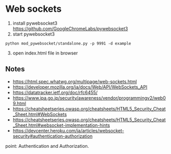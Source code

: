 # Web sockets

1. install pywebsocket3  
https://github.com/GoogleChromeLabs/pywebsocket3
2. start pywebsocket3
```
python mod_pywebsocket/standalone.py -p 9991 -d example
```
3. open index.html file in browser

## Notes
* https://html.spec.whatwg.org/multipage/web-sockets.html
* https://developer.mozilla.org/ja/docs/Web/API/WebSockets_API
* https://datatracker.ietf.org/doc/rfc6455/
* https://www.ipa.go.jp/security/awareness/vendor/programmingv2/web09.html
* https://cheatsheetseries.owasp.org/cheatsheets/HTML5_Security_Cheat_Sheet.html#WebSockets
* https://cheatsheetseries.owasp.org/cheatsheets/HTML5_Security_Cheat_Sheet.html#websocket-implementation-hints
* https://devcenter.heroku.com/ja/articles/websocket-security#authentication-authorization

point: Authentication and Authorization.
